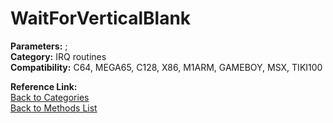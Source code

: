 # WaitForVerticalBlank

**Parameters:** ;  
**Category:** IRQ routines  
**Compatibility:** C64, MEGA65, C128, X86, M1ARM, GAMEBOY, MSX,  TIKI100  

**Reference Link:**  
[Back to Categories](../categories/irq_routines.md)  
[Back to Methods List](../../SUMMARY.md)
